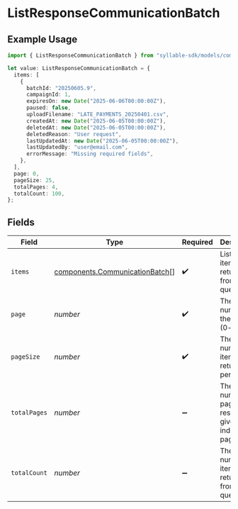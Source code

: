 # ListResponseCommunicationBatch

## Example Usage

```typescript
import { ListResponseCommunicationBatch } from "syllable-sdk/models/components";

let value: ListResponseCommunicationBatch = {
  items: [
    {
      batchId: "20250605.9",
      campaignId: 1,
      expiresOn: new Date("2025-06-06T00:00:00Z"),
      paused: false,
      uploadFilename: "LATE_PAYMENTS_20250401.csv",
      createdAt: new Date("2025-06-05T00:00:00Z"),
      deletedAt: new Date("2025-06-05T00:00:00Z"),
      deletedReason: "User request",
      lastUpdatedAt: new Date("2025-06-05T00:00:00Z"),
      lastUpdatedBy: "user@email.com",
      errorMessage: "Missing required fields",
    },
  ],
  page: 0,
  pageSize: 25,
  totalPages: 4,
  totalCount: 100,
};
```

## Fields

| Field                                                                            | Type                                                                             | Required                                                                         | Description                                                                      | Example                                                                          |
| -------------------------------------------------------------------------------- | -------------------------------------------------------------------------------- | -------------------------------------------------------------------------------- | -------------------------------------------------------------------------------- | -------------------------------------------------------------------------------- |
| `items`                                                                          | [components.CommunicationBatch](../../models/components/communicationbatch.md)[] | :heavy_check_mark:                                                               | List of items returned from the query                                            |                                                                                  |
| `page`                                                                           | *number*                                                                         | :heavy_check_mark:                                                               | The page number of the results (0-based)                                         | 0                                                                                |
| `pageSize`                                                                       | *number*                                                                         | :heavy_check_mark:                                                               | The number of items returned per page                                            | 25                                                                               |
| `totalPages`                                                                     | *number*                                                                         | :heavy_minus_sign:                                                               | The total number of pages of results given the indicated page size               | 4                                                                                |
| `totalCount`                                                                     | *number*                                                                         | :heavy_minus_sign:                                                               | The total number of items returned from the query                                | 100                                                                              |